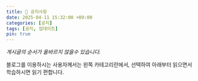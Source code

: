 ```yaml
---
title: 📢 공지사항
date: 2025-04-11 15:32:00 +09:00
categories: [공지]
tags: [공지, 업데이트]
pin: true
---
```

*게시글의 순서가 올바르지 않을수 있습니다.*

블로그를 이용하시는 사용자께서는 왼쪽 카테고리란에서, 선택하여 아래부터 읽으면서 학습하시면 읽기 편합니다.
